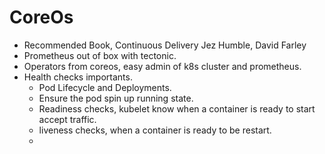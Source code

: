 CoreOs
======
* Recommended Book, Continuous Delivery Jez Humble, David Farley
* Prometheus out of box with tectonic.
* Operators from coreos, easy admin of k8s cluster and prometheus.
* Health checks importants.
  - Pod Lifecycle and Deployments.
  - Ensure the pod spin up running state.
  - Readiness checks, kubelet know when a container is ready to start accept
    traffic.
  - liveness checks, when a container is ready to be restart.
  -
